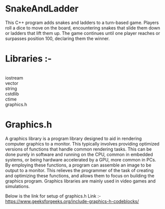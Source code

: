 # SnakeAndLadder
 This C++ program adds snakes and ladders to a turn-based game. Players roll a dice to move on the board, encountering snakes that slide them down or ladders that lift them up. The game continues until one player reaches or surpasses position 100, declaring them the winner.
<br>
# Libraries :- 
<br>
iostream<br>
vector<br>
string<br>
cstdlib<br>
ctime<br>
graphics.h<br>

# Graphics.h
 A graphics library is a program library designed to aid in rendering computer graphics to a monitor. This typically involves providing optimized versions of functions that handle common rendering tasks. This can be done purely in software and running on the CPU, common in embedded systems, or being hardware accelerated by a GPU, more common in PCs. By employing these functions, a program can assemble an image to be output to a monitor. This relieves the programmer of the task of creating and optimizing these functions, and allows them to focus on building the graphics program. Graphics libraries are mainly used in video games and simulations.
 
Below is the link for setup of graphics.h
Link :- https://www.geeksforgeeks.org/include-graphics-h-codeblocks/
